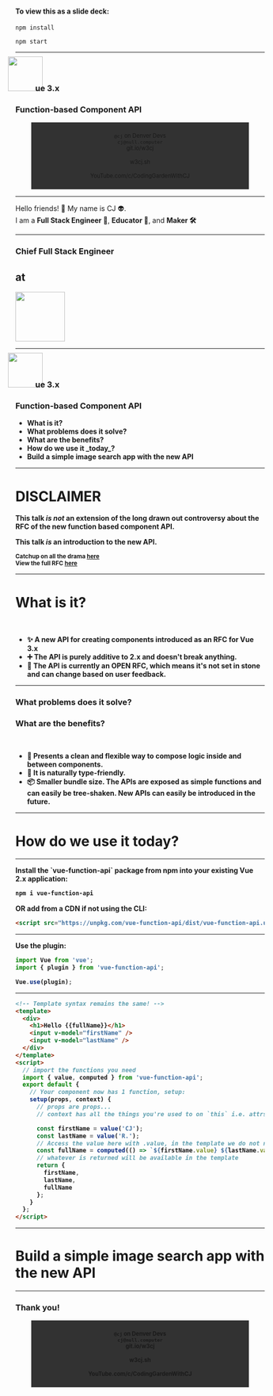 #### To view this as a slide deck:

`npm install`

`npm start`

---

<!-- .slide: data-background-video="https://cdn.flixel.com/flixel/ogd95qysaotxsgbycmxq.hd.mp4" data-background-video-loop="loop" data-background-video-muted -->

### <img src="https://cdn.worldvectorlogo.com/logos/vue-9.svg" style="height:70px;margin:-15px" class="slide-img" />ue 3.x
### Function-based Component API

<center>
  <div style="background:rgba(0,0,0,0.8);width:400px;padding:20px;font-size:0.8em !important;">
    <code>@cj</code> on Denver Devs
    <br />
    <code>cj@null.computer</code>
    <br />
    git.io/w3cj
    <br />
    <br />
    w3cj.sh
    <br />
    <br />
    YouTube.com/c/CodingGardenWithCJ
  </div>
</center>

---

<!-- .slide: data-background-video="https://cdn.flixel.com/flixel/52vy4yxt8yw76d2u8dsm.tablet.mp4" data-background-video-loop="loop" data-background-video-muted -->

<div class="dark-bg fragment">
  Hello friends! <span class="emoji">👋</span>
  My name is <span class="red">CJ <span class="emoji">👽</span></span>.
</div>

<div class="dark-bg fragment">
  I am a <strong>Full Stack Engineer <span class="emoji">🥞</span></strong>,
  <strong>Educator <span class="emoji">🏫</span></strong>, and
  <strong>Maker <span class="emoji">🛠</span>
</div>

---

<!-- .slide: data-background="https://i.imgur.com/KhmG5PG.jpg"  -->

<div class="dark-bg">
  <h3>Chief Full Stack Engineer</h3>
  <h2>at</h2>
  <img src="https://i.imgur.com/tjbVFRu.png" style="height:100px;width:auto;">
</div>

---

<!-- .slide: data-background-video="https://cdn.flixel.com/flixel/x9dr8caygivq5secll7i.hd.mp4" data-background-video-loop="loop" data-background-video-muted -->

### <img src="https://cdn.worldvectorlogo.com/logos/vue-9.svg" style="height:70px;margin:-15px" class="slide-img" />ue 3.x
### Function-based Component API

<div class="dark-bg text-left">
  <ul>
    <li class="fragment">What is it?</li>
    <li class="fragment">What problems does it solve?</li>
    <li class="fragment">What are the benefits?</li>
    <li class="fragment">How do we use it _today_?</li>
    <li class="fragment">Build a simple image search app with the new API</li>
  </ul>
</div>

---

# DISCLAIMER

This talk _is not_ an extension of the long drawn out controversy about the RFC of the new function based component API.

This talk _is_ an introduction to the new API.

<small>Catchup on all the drama <a href="https://github.com/vuejs/rfcs/issues/55">here</a></small>
<br />
<small>View the full RFC <a href="https://github.com/vuejs/rfcs/blob/function-apis/active-rfcs/0000-function-api.md">here</a></small>

---

<!-- .slide: data-background-video="https://cdn.flixel.com/flixel/orixkfdp38inbee7ssuk.tablet.mp4" data-background-video-loop="loop" data-background-video-muted -->

<div class="dark-bg">
  <h1>What is it?</h1>
</div>
<br />
<div class="dark-bg text-left">
  <ul>
    <li class="fragment">✨ A new API for creating components introduced as an RFC for Vue 3.x</li>
    <li class="fragment">➕ The API is purely additive to 2.x and doesn't break anything.</li>
    <li class="fragment">📖 The API is currently an OPEN RFC, which means it's not set in stone and can change based on user feedback.</li>
  </ul>
</div>

---

<!-- .slide: data-background-video="https://cdn.flixel.com/flixel/hlhff0h8md4ev0kju5be.hd.mp4" data-background-video-loop="loop" data-background-video-muted -->

<div class="dark-bg">
  <h3>What problems does it solve?</h3>
  <h3>What are the benefits?</h3>
</div>
<br />
<div class="dark-bg text-left">
  <ul>
    <li class="fragment">🛀 Presents a clean and flexible way to compose logic inside and between components.</li>
    <li class="fragment">🎉 It is naturally type-friendly.</li>
    <li class="fragment">📦 Smaller bundle size. The APIs are exposed as simple functions and can easily be tree-shaken. New APIs can easily be introduced in the future.</li>
  </ul>
</div>

---

<!-- .slide: data-background-video="https://cdn.flixel.com/flixel/3rd72eezaj6d23ahlo7y.hd.mp4" data-background-video-loop="loop" data-background-video-muted -->

<div class="dark-bg">
  <h1>How do we use it today?</h1>
</div>

----

<div class="dark-bg text-left">
  Install the `vue-function-api` package from npm into your existing Vue 2.x application:
</div>

```bash
npm i vue-function-api
```

<div class="dark-bg text-left">
  OR add from a CDN if not using the CLI:
</div>

```html
<script src="https://unpkg.com/vue-function-api/dist/vue-function-api.umd.js"></script>
```

----

<div class="dark-bg text-left">
  Use the plugin:
</div>

```js
import Vue from 'vue';
import { plugin } from 'vue-function-api';

Vue.use(plugin);
```

----

```html
<!-- Template syntax remains the same! -->
<template>
  <div>
    <h1>Hello {{fullName}}</h1>
    <input v-model="firstName" />
    <input v-model="lastName" />
  </div>
</template>
<script>
  // import the functions you need
  import { value, computed } from 'vue-function-api';
  export default {
    // Your component now has 1 function, setup:
    setup(props, context) {
      // props are props...
      // context has all the things you're used to on `this` i.e. attrs, emit, parent, root etc.

      const firstName = value('CJ');
      const lastName = value('R.');
      // Access the value here with .value, in the template we do not need to do this
      const fullName = computed(() => `${firstName.value} ${lastName.value}`);
      // whatever is returned will be available in the template
      return {
        firstName,
        lastName,
        fullName
      };
    }
  };
</script>
```
---

<!-- .slide: data-background-video="https://cdn.flixel.com/flixel/tcrfridyzzfvae25o0hr.hd.mp4" data-background-video-loop="loop" data-background-video-muted -->

<div class="dark-bg">
  <h1>Build a simple image search app with the new API</h1>
</div>

---

<!-- .slide: data-background-video="https://cdn.flixel.com/flixel/ogd95qysaotxsgbycmxq.hd.mp4" data-background-video-loop="loop" data-background-video-muted -->

### Thank you!

<center>
  <div style="background:rgba(0,0,0,0.8);width:400px;padding:20px;font-size:0.8em !important;">
    <code>@cj</code> on Denver Devs
    <br />
    <code>cj@null.computer</code>
    <br />
    git.io/w3cj
    <br />
    <br />
    w3cj.sh
    <br />
    <br />
    YouTube.com/c/CodingGardenWithCJ
  </div>
</center>
